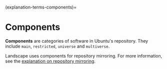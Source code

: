 (explanation-terms-components)=
# Components

**Components** are categories of software in Ubuntu's repository. They include `main`, `restricted`, `universe` and `multiverse`.

Landscape uses components for repository mirroring. For more information, see the [explanation on repository mirroring](https://ubuntu.com/landscape/docs/explanation-about-repository-mirroring).


